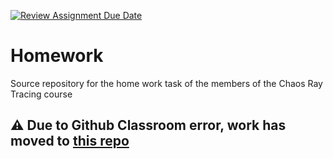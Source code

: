 [![Review Assignment Due Date](https://classroom.github.com/assets/deadline-readme-button-24ddc0f5d75046c5622901739e7c5dd533143b0c8e959d652212380cedb1ea36.svg)](https://classroom.github.com/a/zh9ighUl)
# Homework
Source repository for the home work task of the members of the Chaos Ray Tracing course

## ⚠️ Due to Github Classroom error, work has moved to [this repo](https://github.com/Chaos-Ray-Tracing-Vladislav/course-assignment-DanielHalachev)
